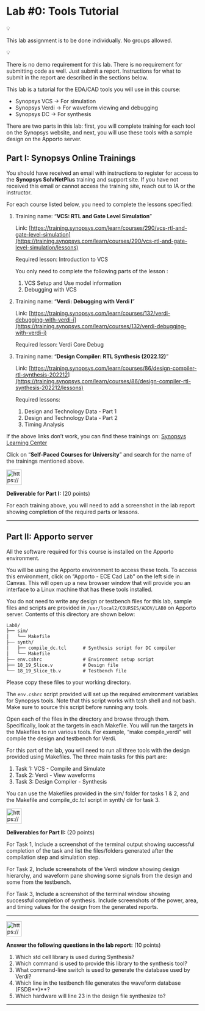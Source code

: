 # Lab #0: Tools Tutorial

<aside>
💡

This lab assignment is to be done individually. No groups allowed.

</aside>

<aside>
💡

There is no demo requirement for this lab. There is no requirement for submitting code as well. Just submit a report. Instructions for what to submit in the report are described in the sections below.

</aside>

This lab is a tutorial for the EDA/CAD tools you will use in this course:

- Synopsys VCS → For simulation
- Synopsys Verdi → For waveform viewing and debugging
- Synopsys DC → For synthesis

There are two parts in this lab: first, you will complete training for each tool on the Synopsys website, and next, you will use these tools with a sample design on the Apporto server.

## Part I: Synopsys Online Trainings

You should have received an email with instructions to register for access to the **Synopsys SolvNetPlus** training and support site. If you have not received this email or cannot access the training site, reach out to IA or the instructor.

For each course listed below, you need to complete the lessons specified:

1. Training name: “**VCS: RTL and Gate Level Simulation**”
    
    Link: [https://training.synopsys.com/learn/courses/290/vcs-rtl-and-gate-level-simulation](https://training.synopsys.com/learn/courses/290/vcs-rtl-and-gate-level-simulation/lessons)
    
    Required lesson: Introduction to VCS
    
    You only need to complete the following parts of the lesson :
    
    1. VCS Setup and Use model information
    2. Debugging with VCS
2. Training name: “**Verdi: Debugging with Verdi I**”
    
    Link: [https://training.synopsys.com/learn/courses/132/verdi-debugging-with-verdi-i](https://training.synopsys.com/learn/courses/132/verdi-debugging-with-verdi-i)
    
    Required lesson: Verdi Core Debug
    
3. Training name:  “**Design Compiler: RTL Synthesis (2022.12)**”
    
    Link: [https://training.synopsys.com/learn/courses/86/design-compiler-rtl-synthesis-202212](https://training.synopsys.com/learn/courses/86/design-compiler-rtl-synthesis-202212/lessons)
    
    Required lessons:
    
    1. Design and Technology Data - Part 1
    2. Design and Technology Data - Part 2
    3. Timing Analysis 

If the above links don’t work, you can find these trainings on: [Synopsys Learning Center](https://training.synopsys.com/learn)

Click on “**Self-Paced Courses for University**” and search for the name of the trainings mentioned above.

<aside>
<img src="https://www.notion.so/icons/gradebook_yellow.svg" alt="https://www.notion.so/icons/gradebook_yellow.svg" width="40px" />

**Deliverable for Part I:** (20 points)

For each training above, you will need to add a screenshot in the lab report showing completion of the required parts or lessons.

</aside>

---

## Part II: Apporto server

All the software required for this course is installed on the Apporto environment. 

You will be using the Apporto environment to access these tools. To access this environment, click on “Apporto - ECE Cad Lab” on the left side in Canvas. This will open up a new browser window that will provide you an interface to a Linux machine that has these tools installed.

You do not need to write any design or testbench files for this lab, sample files and scripts are provided in `/usr/local2/COURSES/ADDV/LAB0` on Apporto server. Contents of this directory are shown below: 

```markdown
Lab0/
├── sim/
│   └── Makefile
├── synth/
│   ├── compile_dc.tcl      # Synthesis script for DC compiler
│   └── Makefile            
├── env.cshrc               # Environment setup script
├── 18_19_Slice.v           # Design file
└── 18_19_Slice_tb.v        # Testbench file
```

Please copy these files to your working directory.

The `env.cshrc` script provided will set up the required environment variables for Synopsys tools. Note that this script works with tcsh shell and not bash. Make sure to source this script before running any tools.

Open each of the files in the directory and browse through them. Specifically, look at the targets in each Makefile. You will run the targets in the Makefiles to run various tools. For example, “make compile_verdi” will compile the design and testbench for Verdi.

For this part of the lab, you will need to run all three tools with the design provided using Makefiles. The three main tasks for this part are:

1. Task 1: VCS - Compile and Simulate
2. Task 2: Verdi - View waveforms
3. Task 3: Design Compiler - Synthesis

You can use the Makefiles provided in the sim/ folder for tasks 1 & 2, and the Makefile and compile_dc.tcl script in synth/ dir for task 3.

<aside>
<img src="https://www.notion.so/icons/gradebook_yellow.svg" alt="https://www.notion.so/icons/gradebook_yellow.svg" width="40px" />

**Deliverables for Part II:** (20 points)

For Task 1, Include a screenshot of the terminal output showing successful completion of the task and list the files/folders generated after the compilation step and simulation step.

For Task 2, Include screenshots of the Verdi window showing design hierarchy, and waveform pane showing some signals from the design and some from the testbench.

For Task 3, Include a screenshot of the terminal window showing successful completion of synthesis. Include screenshots of the power, area, and timing values for the design from the generated reports.

</aside>

---

<aside>
<img src="https://www.notion.so/icons/gradebook_yellow.svg" alt="https://www.notion.so/icons/gradebook_yellow.svg" width="40px" />

**Answer the following questions in the lab report:** (10 points)

1. Which std cell library is used during Synthesis?
2. Which command is used to provide this library to the synthesis tool?
3. What command-line switch is used to generate the database used by Verdi?
4. Which line in the testbench file generates the waveform database (FSDB**)**?
5. Which hardware will line 23 in the design file synthesize to?
</aside>

---